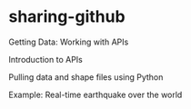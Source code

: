 # sharing-github
Getting Data: Working with APIs

Introduction to APIs

Pulling data and shape files using Python

Example: Real-time earthquake over the world
